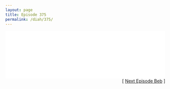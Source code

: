 ```yaml
---
layout: page
title: Episode 375
permalink: /diah/375/
---
```


<iframe allowfullscreen="true" frameborder="0" style="width:100%;" marginheight="0" marginwidth="0" mozallowfullscreen="true" scrolling="NO" src="//gdriveplayer.us/embed2.php?link=y5lPdiHLkWD18M1iAcEW%252Fg79Q%252FUWzPnz%252Bk3aW34pf7NlkxGQ%252FVgQL8K6bHYR3Fma6%252FPoyBqNRnJk2RTXFKh2j14RICzCs0K2N6ehB6yywxceEPVwUwoOM7frPyewwkHDU9CaQiAGdcHpPRYMoRJwImct%252B0%252F1oKEK7qdayHTqp212H5XoBl659smt7E9JzjEM1cT0fgw73c9iYgBrKIHkox&amp;no_adult=yes" webkitallowfullscreen="true"></iframe>

<div align="right">[ <a href="/diah/376/">Next Episode Beb</a> ]</div>


